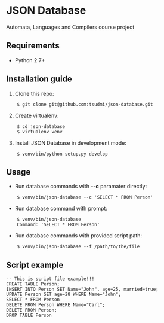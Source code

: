 # JSON Database
Automata, Languages and Compilers course project

## Requirements
* Python 2.7+

## Installation guide
1. Clone this repo:
```
    $ git clone git@github.com:tsudmi/json-database.git
```    
2. Create virtualenv:
```
    $ cd json-database
    $ virtualenv venv
```

3. Install JSON Database in development mode:
```
    $ venv/bin/python setup.py develop
```

## Usage
* Run database commands with **--c** paramater directly:
```
    $ venv/bin/json-database --c 'SELECT * FROM Person'
```
* Run database command with prompt:
```
    $ venv/bin/json-database
    Command: 'SELECT * FROM Person'
```
* Run database commands with provided script path:
```
    $ venv/bin/json-database --f /path/to/the/file
```

## Script example
```
-- This is script file example!!!
CREATE TABLE Person;
INSERT INTO Person SET Name="John", age=25, married=true;
UPDATE Person SET age=28 WHERE Name="John";
SELECT * FROM Person
DELETE FROM Person WHERE Name="Carl";
DELETE FROM Person;
DROP TABLE Person
```
